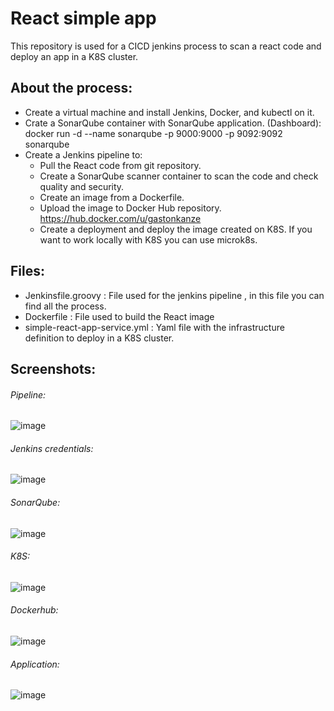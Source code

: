 # React simple app

This repository is used for a CICD jenkins process to scan a react code and deploy an app in a K8S cluster. 

## About the process:
- Create a virtual machine and install Jenkins, Docker, and kubectl on it. 
- Crate a SonarQube container with SonarQube application. (Dashboard):  docker run -d --name sonarqube -p 9000:9000 -p 9092:9092 sonarqube 
- Create a Jenkins pipeline to:
  - Pull the React code from git repository. 
  - Create a SonarQube scanner container to scan the code and check quality and security.
  - Create an image from a Dockerfile. 
  - Upload the image to Docker Hub repository. https://hub.docker.com/u/gastonkanze
  - Create a deployment and deploy the image created on K8S. If you want to work locally with K8S you can use microk8s.

## Files:
- Jenkinsfile.groovy : File used for the jenkins pipeline , in this file you can find all the process. 
- Dockerfile : File used to build the React image
- simple-react-app-service.yml : Yaml file with the infrastructure definition to deploy in a K8S cluster. 

## Screenshots: 

###### Pipeline:

![image](https://user-images.githubusercontent.com/12170121/110133700-468bb880-7dd5-11eb-8594-d16aeb59b860.png)

###### Jenkins credentials:

![image](https://user-images.githubusercontent.com/12170121/110133788-64591d80-7dd5-11eb-8823-63480e012c27.png)

###### SonarQube:

![image](https://user-images.githubusercontent.com/12170121/110133958-90749e80-7dd5-11eb-80ee-1321b1857d21.png)

###### K8S:

![image](https://user-images.githubusercontent.com/12170121/110134093-b69a3e80-7dd5-11eb-99cf-7868abafe39b.png)

###### Dockerhub: 

![image](https://user-images.githubusercontent.com/12170121/110134553-30322c80-7dd6-11eb-8f34-b4aec506e3de.png)


###### Application:

![image](https://user-images.githubusercontent.com/12170121/110133878-7a66de00-7dd5-11eb-9e6f-a8f671988c3a.png)

